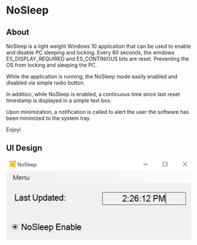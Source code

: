 # NoSleep
## About
NoSleep is a light weight Windows 10 application that can be used to enable and disable PC sleeping and locking. 
Every 60 seconds, the windows ES_DISPLAY_REQUIRED and ES_CONTINIOUS bits are reset. Preventing the OS from locking and sleeping the PC.

While the application is running, the NoSleep mode easily enabled and disabled via simple radio button.

In addition, while NoSleep is enabled, a continuous time since last reset timestamp is displayed in a simple text box.

Upon minimization, a notification is called to alert the user the software has been minimized to the system tray.

Enjoy!

## UI Design
![alt text](/UI_Image.png "UI Image")
